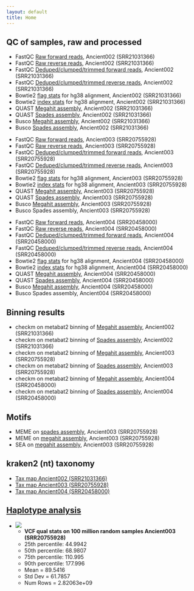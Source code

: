 ```yaml
---
layout: default
title: Home
---
```


<h2>QC of samples, raw and processed</h2>
<ul>
	<li>FastQC <a href="SRR21031366_1_fastqc.html">Raw forward reads</a>, Ancient002 (SRR21031366)</li>
	<li>FastQC <a href="SRR21031366_2_fastqc.html">Raw reverse reads</a>, Ancient002 (SRR21031366)</li>
	<li>FastQC <a href="SRR21031366_R1_dedup_trimmed_paired_fastqc.html">Deduped/clumped/trimmed forward reads</a>, Ancient002 (SRR21031366)</li>
	<li>FastQC <a href="SRR21031366_R2_dedup_trimmed_paired_fastqc.html">Deduped/clumped/trimmed reverse reads</a>, Ancient002 (SRR21031366)</li>
	<li>Bowtie2 <a href="SRR21031366_sorted_flagstat.txt">flag stats</a> for hg38 alignment, Ancient002 (SRR21031366)</li>
	<li>Bowtie2 <a href="SRR21031366_sorted_idxstats.txt">index stats</a> for hg38 alignment, Ancient002 (SRR21031366)</li>
	<li>QUAST <a href="SRR21031366_megahit_quast/SRR21031366_megahit_QUAST_HTML_report_html.html">Megahit assembly</a>, Ancient002 (SRR21031366)</li>
	<li>QUAST <a href="SRR21031366_spades_quast/Quast_on_data_21__HTML_report_html.html">Spades assembly</a>, Ancient002 (SRR21031366)</li>
	<li>Busco <a href="SRR21031366_megahit_contigs__busco_short_summary.txt">Megahit assembly</a>, Ancient002 (SRR21031366)</li>
	<li>Busco <a href="SRR21031366_spades__busco_short_summary.txt">Spades assembly</a>, Ancient002 (SRR21031366)</li>
</ul>

<ul>
	<li>FastQC <a href="SRR20755928_1_fastqc.html">Raw forward reads</a>, Ancient003 (SRR20755928)</li>
	<li>FastQC <a href="SRR20755928_2_fastqc.html">Raw reverse reads</a>, Ancient003 (SRR20755928)</li>
	<li>FastQC <a href="SRR20755928_1_dedup_fastqc.html">Deduped/clumped/trimmed forward reads</a>, Ancient003 (SRR20755928)</li>
	<li>FastQC <a href="SRR20755928_2_dedup_fastqc.html">Deduped/clumped/trimmed reverse reads</a>, Ancient003 (SRR20755928)</li>
	<li>Bowtie2 <a href="SRR20755928_sorted_flagstat.txt">flag stats</a> for hg38 alignment, Ancient003 (SRR20755928)</li>
	<li>Bowtie2 <a href="SRR20755928_sorted_idxstats.txt">index stats</a> for hg38 alignment, Ancient003 (SRR20755928)</li>
	<li>QUAST <a href="SRR20755928_megahit_contigs__HTML_report_html.html">Megahit assembly</a>, Ancient003 (SRR20755928)</li>
	<li>QUAST <a href="Quast_on_SRR20755928_spades_contigs__HTML_report_html.html">Spades assembly</a>, Ancient003 (SRR20755928)</li>
	<li>Busco <a href="SRR20755928_megahit_contigs__busco_short_summary.txt">Megahit assembly</a>, Ancient003 (SRR20755928)</li>
	<li>Busco Spades assembly, Ancient003 (SRR20755928)</li>
</ul>

<ul>
	<li>FastQC <a href="SRR20458000_1_fastqc.html">Raw forward reads</a>, Ancient004 (SRR20458000)</li>
	<li>FastQC <a href="SRR20458000_2_fastqc.html">Raw reverse reads</a>, Ancient004 (SRR20458000)</li>
	<li>FastQC <a href="SRR20458000_1_dedup_trimmed_paired_fastqc.html">Deduped/clumped/trimmed forward reads</a>, Ancient004 (SRR20458000)</li>
	<li>FastQC <a href="SRR20458000_1_dedup_trimmed_paired_fastqc.html">Deduped/clumped/trimmed reverse reads</a>, Ancient004 (SRR20458000)</li>
	<li>Bowtie2 <a href="SRR20458000_sorted_flagstat.txt">flag stats</a> for hg38 alignment, Ancient004 (SRR20458000)</li>
	<li>Bowtie2 <a href="SRR20458000_sorted_idxstats.txt">index stats</a> for hg38 alignment, Ancient004 (SRR20458000)</li>
	<li>QUAST <a href="SRR20458000_megahit_contigs__HTML_report_html.html">Megahit assembly</a>, Ancient004 (SRR20458000)</li>
	<li>QUAST <a href="SRR20458000_spades_contigs__HTML_report/Quast_on_SRR20458000_spades_contigs__HTML_report_html.html">Spades assembly</a>, Ancient004 (SRR20458000)</li>
	<li>Busco <a href="SRR20458000_megahit_contigs__busco_short_summary.txt">Megahit assembly</a>, Ancient004 (SRR20458000)</li>
	<li>Busco Spades assembly, Ancient004 (SRR20458000)</li>

</ul>

<h2>Binning results</h2>
<ul>
	<li>checkm on metabat2 binning of <a href="SRR21031366_megahit_metabat2_checkm.txt">Megahit assembly</a>, Ancient002 (SRR21031366)</li>
	<li>checkm on metabat2 binning of <a href="SRR21031366_spades_metabat2_checkm.txt">Spades assembly</a>, Ancient002 (SRR21031366)</li>
	<li>checkm on metabat2 binning of <a href="SRR20758928_megahit_metabat2_checkm.txt">Megahit assembly</a>, Ancient003 (SRR20755928)</li>
	<li>checkm on metabat2 binning of <a href="SRR20758928_spades_metabat2_checkm.txt">Spades assembly</a>, Ancient003 (SRR20755928)</li>
	<li>checkm on metabat2 binning of <a href="SRR20758928_megahit_metabat2_checkm.txt">Megahit assembly</a>, Ancient004 (SRR20458000)</li>
	<li>checkm on metabat2 binning of <a href="SRR20758928_spades_metabat2_checkm.txt">Spades assembly</a>, Ancient004 (SRR20458000)</li>
</ul>

<h2>Motifs</h2>
<ul>
	<li>MEME on <a href="SRR20755928_spades_meme_out/meme.html">spades assembly</a>, Ancient003 (SRR20755928)</li>
	<li>MEME on <a href="SRR20755928_megahit_meme_out/meme.html">megahit assembly</a>, Ancient003 (SRR20755928)</li>
	<li>SEA on <a href="SRR20755928_megahit_sea_out/sea.html">megahit assembly</a>, Ancient003 (SRR20755928)</li>
</ul>


<h2>kraken2 (nt) taxonomy</h2>
<ul>
	<li><a href="SRR21031366_krona.html">Tax map Ancient002 (SRR21031366)</a></li>
	<li><a href="SRR20755928_krona.html">Tax map Ancient003 (SRR20755928)</a></li>
	<li><a href="SRR20458000_krona.html">Tax map Ancient004 (SRR20458000)</a></li>
</ul>

<h2><a href="haplotype_analysis_workflow.sh">Haplotype analysis</a></h2>
<ul>
	<li>
		<img src="SRR20755928_qual_scores.png" /><br>
		<ul>
			<li><strong>VCF qual stats on 100 million random samples Ancient003 (SRR20755928)</strong></li>
			<li>25th percentile: 44.9942</li>
			<li>50th percentile: 68.9807</li>
			<li>75th percentile: 110.995</li>
			<li>90th percentile: 177.996</li>
			<li>Mean = 89.5416</li>
			<li>Std Dev = 61.7857</li>
			<li>Num Rows = 2.82063e+09</li>
		</ul>
	</li>
</ul>
